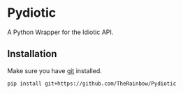 # Pydiotic
A Python Wrapper for the Idiotic API.

## Installation
Make sure you have [git](https://git-scm.com/) installed.
```sh
pip install git+https://github.com/TheRainbow/Pydiotic
```
